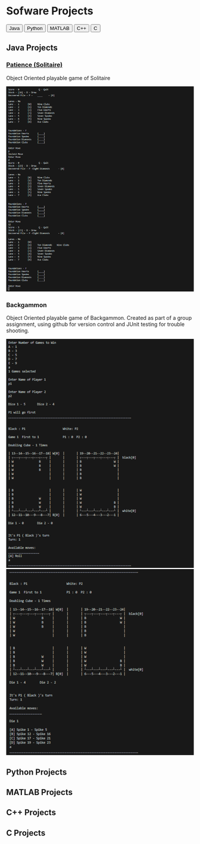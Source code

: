 <html>
<head>
  <link rel="stylesheet" href="tabs.css">
  <h1>Sofware Projects</h1>
</head>
<script>
function openPage(evt, cityName) {
  // Declare all variables
  var i, tabcontent, tablinks;
  tabcontent = document.getElementsByClassName("tabcontent");
  for (i = 0; i < tabcontent.length; i++) {
    tabcontent[i].style.display = "none";
  }

  tablinks = document.getElementsByClassName("tablinks");
  for (i = 0; i < tablinks.length; i++) {
    tablinks[i].className = tablinks[i].className.replace(" active", "");
  }
  document.getElementById(cityName).style.display = "block";
  evt.currentTarget.className += " active";
} 
window.onload = function(){
var acc = document.getElementsByClassName("accordion");
var i;
for (i = 0; i < acc.length; i++) {
  acc[i].addEventListener("click", function() {
    this.classList.toggle("active");
    var panel = this.nextElementSibling;
    if (panel.style.display === "block") {
      panel.style.display = "none";
    } else {
      panel.style.display = "block";
    }
  });
}
document.getElementById("defaultOpen").click(); 
}
document.getElementsByClassName("tablinks")[1].className = "active";
</script>
<div class="btn-group">
  <button class="tablinks" onclick="openPage(event, '1')" id = "defaultOpen" >Java</button>
  <button class="tablinks" onclick="openPage(event, '2')">Python</button>
  <button class="tablinks" onclick="openPage(event, '3')">MATLAB</button>
  <button class="tablinks" onclick="openPage(event, '4')">C++</button>
  <button class="tablinks" onclick="openPage(event, '5')">C</button>
</div>

<div id="1" class="tabcontent">
  <h2>Java Projects</h2>
  <h3><a href =  "EngPortfolio/Software Projects/Patience">Patience (Solitaire)</a></h3>
  <p>Object Oriented playable game of Solitaire</p>
  <img src="Software Projects/Java/Images/Patience.png"
     style="max-width: 100%;"/> 
  <h3>Backgammon</h3>
  <p>Object Oriented playable game of Backgammon. Created as part of a group assignment, using github for version control and JUnit testing for trouble shooting.</p>
  <img src="Software Projects/Java/Images/Bg1.png"
     style="max-width: 100%;"/> 
  <img src="Software Projects/Java/Images/Bg2.png"
     style="max-width: 100%;"/> 
</div>

<div id="2" class="tabcontent">
  <h2>Python Projects</h2>
  
</div>

<div id="3" class="tabcontent">
  <h2>MATLAB Projects</h2>
  
</div>

<div id="4" class="tabcontent">
  <h2>C++ Projects</h2>
  
</div>

<div id="5" class="tabcontent"></div>
  <h2>C Projects</h2>
  
</html>
